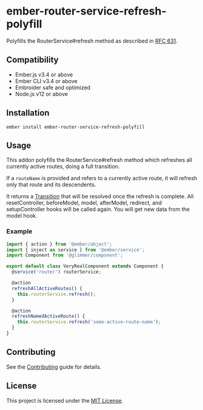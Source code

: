 ember-router-service-refresh-polyfill
==============================================================================

Polyfills the RouterService#refresh method as described in [RFC 631](https://emberjs.github.io/rfcs/0631-refresh-method-for-router-service.html).


Compatibility
------------------------------------------------------------------------------

* Ember.js v3.4 or above
* Ember CLI v3.4 or above
* Embroider safe and optimized
* Node.js v12 or above


Installation
------------------------------------------------------------------------------

```
ember install ember-router-service-refresh-polyfill
```


Usage
------------------------------------------------------------------------------

This addon polyfills the RouterService#refresh method which refreshes all currently active routes, doing a full transition.

If a `routeName` is provided and refers to a currently active route,
it will refresh only that route and its descendents.

It returns a [Transition](https://api.emberjs.com/ember/release/classes/Transition) that will be resolved once the refresh is complete.
All resetController, beforeModel, model, afterModel, redirect, and setupController
hooks will be called again. You will get new data from the model hook.

### Example

```js
import { action } from '@ember/object';
import { inject as service } from '@ember/service';
import Component from '@glimmer/component';

export default class VeryRealComponent extends Component {
  @service('router') routerService;

  @action
  refreshAllActiveRoutes() {
    this.routerService.refresh();
  }

  @action
  refreshNamedActiveRoute() {
    this.routerService.refresh('some-active-route-name');
  }
}
```

Contributing
------------------------------------------------------------------------------

See the [Contributing](CONTRIBUTING.md) guide for details.


License
------------------------------------------------------------------------------

This project is licensed under the [MIT License](LICENSE.md).
